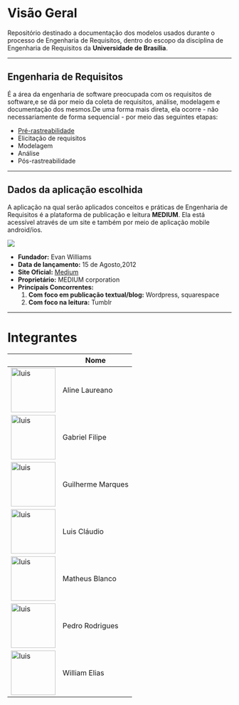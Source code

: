 # Visão Geral

Repositório destinado a documentação dos modelos usados durante o processo de Engenharia de Requisitos, dentro do escopo da disciplina de Engenharia de Requisitos da **Universidade de Brasília**.

***
## Engenharia de Requisitos

É a área da engenharia de software preocupada com os requisitos de software,e se dá por meio da coleta de requisitos, análise, modelagem e documentação dos mesmos.De uma forma mais direta, ela ocorre - não necessariamente de forma sequencial - por meio das seguintes etapas:

* [Pré-rastreabilidade](https://github.com/williamelias/Req-01-2019-medium/wiki/Pr%C3%A9-rastreabilidade)
* Elicitação de requisitos
* Modelagem
* Análise
* Pós-rastreabilidade

***

## Dados da aplicação escolhida

A aplicação na qual serão aplicados conceitos e práticas de Engenharia de Requisitos é a plataforma de publicação e leitura **MEDIUM**. Ela está acessível através de um site e também por meio de aplicação mobile android/ios.

![](https://github.com/williamelias/Req-02-2019-medium/blob/master/images/medium-logo.png)

* **Fundador:** Evan Williams
* **Data de lançamento:** 15 de Agosto,2012
* **Site Oficial:** [Medium](https://medium.com/) 
* **Proprietário:** MEDIUM corporation
* **Principais Concorrentes:**
  1. **Com foco em publicação textual/blog:** Wordpress, squarespace
  2. **Com foco na leitura:** Tumblr


***

# Integrantes

|  | Nome |
| --- | --- |
| <img width="100" alt="luis" src="https://avatars0.githubusercontent.com/u/16181794?s=400&v=4"> | Aline Laureano |
| <img width="100" alt="luis" src="https://avatars3.githubusercontent.com/u/37154573?s=400&v=4"> | Gabriel Filipe |
| <img width="100" alt="luis" src="https://avatars0.githubusercontent.com/u/32804970?s=400&v=4"> | Guilherme Marques |
| <img width="100" alt="luis" src="https://avatars3.githubusercontent.com/u/37872798?s=400&v=4"> | Luis Cláudio |
| <img width="100" alt="luis" src="https://avatars1.githubusercontent.com/u/37380789?s=400&v=4"> | Matheus Blanco |
| <img width="100" alt="luis" src="https://avatars3.githubusercontent.com/u/32720946?s=400&v=4"> | Pedro Rodrigues|
| <img width="100" alt="luis" src="https://avatars2.githubusercontent.com/u/26363750?s=400&v=4"> | William Elias |
